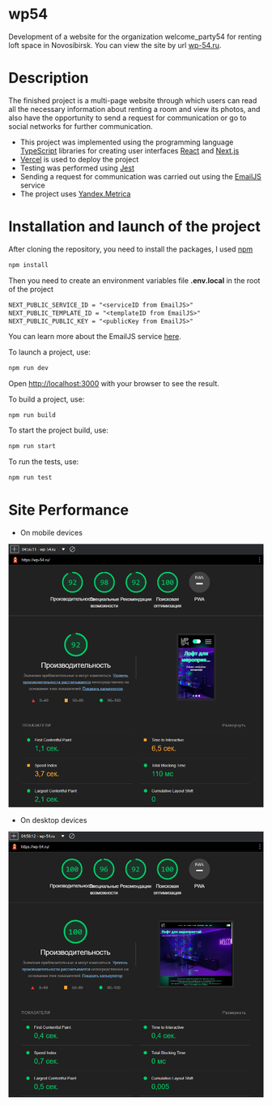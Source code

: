 # wp54

Development of a website for the organization welcome_party54 for renting loft space in Novosibirsk. You can view the
site
by url [wp-54.ru](https://wp-54.ru/).

# Description

The finished project is a multi-page website through which users can read all the necessary
information about renting a room and view its photos, and also have the opportunity to send a request for communication
or
go to social networks for further communication.

* This project was implemented using the programming language [TypeScript](https://www.typescriptlang.org/) libraries
  for creating user interfaces [React](https://reactjs.org/)
  and [Next.js](https://nextjs.org/)
* [Vercel](https://vercel.com//) is used to deploy the project
* Testing was performed using [Jest](https://jestjs.io/)
* Sending a request for communication was carried out using the [EmailJS](https://www.emailjs.com/) service
* The project uses [Yandex.Metrica](https://metrika.yandex.ru/welcome/)

# Installation and launch of the project

After cloning the repository, you need to install the packages, I used [npm](https://www.npmjs.com/)

```bash
npm install
```

Then you need to create an environment variables file **.env.local** in the root of the project

```
NEXT_PUBLIC_SERVICE_ID = "<serviceID from EmailJS>"
NEXT_PUBLIC_TEMPLATE_ID = "<templateID from EmailJS>"
NEXT_PUBLIC_PUBLIC_KEY = "<publicKey from EmailJS>"
```

You can learn more about the EmailJS service [here](https://www.emailjs.com/docs/sdk/send-form/).

To launch a project, use:

```bash
npm run dev
```

Open [http://localhost:3000](http://localhost:3000) with your browser to see the result.

To build a project, use:

```bash
npm run build
```

To start the project build, use:

```bash
npm run start
```

To run the tests, use:

```bash
npm run test
```

# Site Performance

* On mobile devices

![alt text](readmeImages/performanceMobileDevices.png)

* On desktop devices

![alt text](readmeImages/performanceDesktopDevices.png)